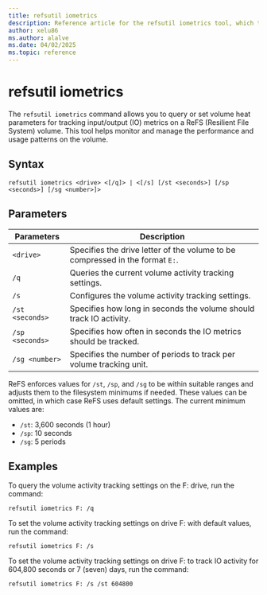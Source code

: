 ```yaml
---
title: refsutil iometrics
description: Reference article for the refsutil iometrics tool, which tracks IO data to monitor performance and usage patterns on a Resilient File System (ReFS) volume in Windows.
author: xelu86
ms.author: alalve
ms.date: 04/02/2025
ms.topic: reference
---
```


# refsutil iometrics

The `refsutil iometrics` command allows you to query or set volume heat parameters for tracking input/output (IO) metrics on a ReFS (Resilient File System) volume. This tool helps monitor and manage the performance and usage patterns on the volume.

## Syntax

```
refsutil iometrics <drive> <[/q]> | <[/s] [/st <seconds>] [/sp <seconds>] [/sg <number>]>
```

## Parameters

| Parameters | Description |
|--|--|
| `<drive>` | Specifies the drive letter of the volume to be compressed in the format `E:`. |
| `/q` | Queries the current volume activity tracking settings. |
| `/s` | Configures the volume activity tracking settings. |
| `/st <seconds>` | Specifies how long in seconds the volume should track IO activity. |
| `/sp <seconds>` | Specifies how often in seconds the IO metrics should be tracked. |
| `/sg <number>` | Specifies the number of periods to track per volume tracking unit. |

ReFS enforces values for `/st`, `/sp`, and `/sg` to be within suitable ranges and adjusts them to the filesystem minimums if needed. These values can be omitted, in which case ReFS uses default settings. The current minimum values are:

- `/st`: 3,600 seconds (1 hour)
- `/sp`: 10 seconds
- `/sg`: 5 periods

## Examples

To query the volume activity tracking settings on the F: drive, run the command:

```
refsutil iometrics F: /q
```

To set the volume activity tracking settings on drive F: with default values, run the command:

```
refsutil iometrics F: /s
```

To set the volume activity tracking settings on drive F: to track IO activity for 604,800 seconds or 7 (seven) days, run the command:

```
refsutil iometrics F: /s /st 604800
```
